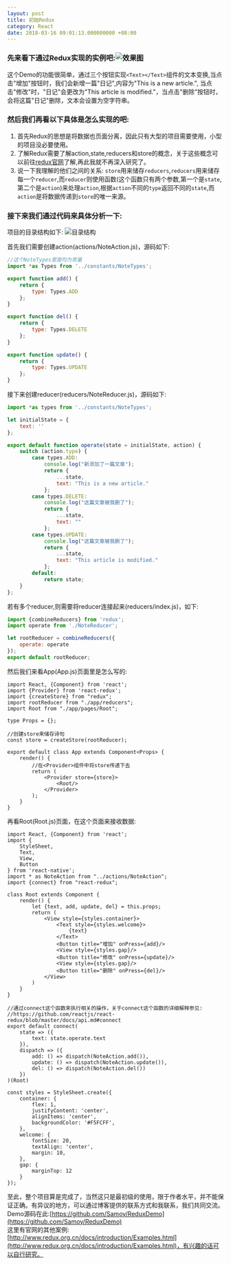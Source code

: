 ```yaml
---
layout: post
title: 初始Redux
category: React
date: 2018-03-16 09:01:13.000000000 +08:00
---
```


### 先来看下通过Redux实现的实例吧:![效果图](/assets/images/redux.gif)

这个Demo的功能很简单，通过三个按钮实现`<Text></Text>`组件的文本变换,当点击"增加"按钮时，我们会新增一篇"日记",内容为"This is a new article.",
当点击"修改"时，"日记"会更改为"This article is modified."，当点击"删除"按钮时，会将这篇"日记"删除，文本会设置为空字符串。

### 然后我们再看以下具体是怎么实现的吧:
1. 首先Redux的思想是将数据也页面分离，因此只有大型的项目需要使用，小型的项目没必要使用。
2. 了解Redux需要了解action,state,reducers和store的概念，关于这些概念可以前往[redux官网](http://www.redux.org.cn/)了解,再此我就不再深入研究了。
3. 说一下我理解的他们之间的关系:
`store`用来储存`reducers`,`reducers`用来储存每一个`reducer`,而`reducer`则使用函数(这个函数只有两个参数,第一个是`state`,第二个是`action`)来处理`action`,根据`action`不同的`type`返回不同的`state`,而`action`是将数据传递到`store`的唯一来源。

### 接下来我们通过代码来具体分析一下:
项目的目录结构如下:
![目录结构](/assets/images/QQ20180316-094234.png)

首先我们需要创建action(actions/NoteAction.js)，源码如下:

```javascript
//这个NoteTypes里面均为常量
import *as Types from '../constants/NoteTypes';

export function add() {
    return {
        type: Types.ADD
    };
}

export function del() {
    return {
        type: Types.DELETE
    };
}

export function update() {
    return {
        type: Types.UPDATE
    };
}
```

接下来创建reducer(reducers/NoteReducer.js)，源码如下:
```javascript
import *as types from '../constants/NoteTypes';

let initialState = {
    text: ''
};

export default function operate(state = initialState, action) {
    switch (action.type) {
        case types.ADD:
            console.log("新添加了一篇文章");
            return {
                ...state,
                text: "This is a new article."
            };
        case types.DELETE:
            console.log("这篇文章被我删了");
            return {
                ...state,
                text: ""
            };
        case types.UPDATE:
            console.log("这篇文章被我删了");
            return {
                ...state,
                text: "This article is modified."
            };
        default:
            return state;
    }
};
```
若有多个reducer,则需要将reducer连接起来(reducers/index.js)，如下:

```javascript
import {combineReducers} from 'redux';
import operate from './NoteReducer';

let rootReducer = combineReducers({
    operate: operate
});
export default rootReducer;

```
然后我们来看App(App.js)页面里是怎么写的:
```react
import React, {Component} from 'react';
import {Provider} from 'react-redux';
import {createStore} from "redux";
import rootReducer from "./app/reducers";
import Root from "./app/pages/Root";

type Props = {};

//创建store来储存诗句
const store = createStore(rootReducer);

export default class App extends Component<Props> {
    render() {
        //在<Provider>组件中将store传递下去
        return (
            <Provider store={store}>
                <Root/>
            </Provider>
        );
    }
}
```
再看Root(Root.js)页面，在这个页面来接收数据:

```react
import React, {Component} from 'react';
import {
    StyleSheet,
    Text,
    View,
    Button
} from 'react-native';
import * as NoteAction from "../actions/NoteAction";
import {connect} from "react-redux";

class Root extends Component {
    render() {
        let {text, add, update, del} = this.props;
        return (
            <View style={styles.container}>
                <Text style={styles.welcome}>
                    {text}
                </Text>
                <Button title="增加" onPress={add}/>
                <View style={styles.gap}/>
                <Button title="修改" onPress={update}/>
                <View style={styles.gap}/>
                <Button title="删除" onPress={del}/>
            </View>
        )
    }
}

//通过connect这个函数来执行相关的操作，关于connect这个函数的详细解释参见:
//https://github.com/reactjs/react-redux/blob/master/docs/api.md#connect
export default connect(
    state => ({
        text: state.operate.text
    }),
    dispatch => ({
        add: () => dispatch(NoteAction.add()),
        update: () => dispatch(NoteAction.update()),
        del: () => dispatch(NoteAction.del())
    })
)(Root)

const styles = StyleSheet.create({
    container: {
        flex: 1,
        justifyContent: 'center',
        alignItems: 'center',
        backgroundColor: '#F5FCFF',
    },
    welcome: {
        fontSize: 20,
        textAlign: 'center',
        margin: 10,
    },
    gap: {
        marginTop: 12
    }
});
```
至此，整个项目算是完成了，当然这只是最初级的使用，限于作者水平，并不能保证正确。有异议的地方，可以通过博客提供的联系方式和我联系，我们共同交流。
<br>Demo源码在此:[https://github.com/Samoy/ReduxDemo](https://github.com/Samoy/ReduxDemo)
<br>这里有官网的其他案例:[http://www.redux.org.cn/docs/introduction/Examples.html](http://www.redux.org.cn/docs/introduction/Examples.html)，有兴趣的话可以自行研究。
